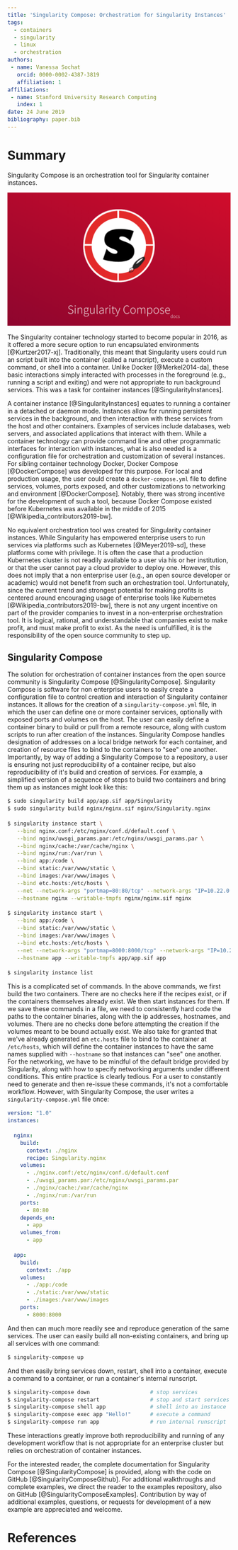```yaml
---
title: 'Singularity Compose: Orchestration for Singularity Instances'
tags:
  - containers
  - singularity
  - linux
  - orchestration
authors:
 - name: Vanessa Sochat
   orcid: 0000-0002-4387-3819
   affiliation: 1
affiliations:
 - name: Stanford University Research Computing
   index: 1
date: 24 June 2019
bibliography: paper.bib
---
```


# Summary

Singularity Compose is an orchestration tool for Singularity container instances.

![Singularity Compose](singularity-compose.png)

The Singularity container technology started to become popular in 2016,
as it offered a more secure option to run encapsulated environments [@Kurtzer2017-xj].
Traditionally, this meant that Singularity users could run an script built into the container
(called a runscript), execute a custom command, or shell into a container. 
Unlike Docker [@Merkel2014-da], these basic interactions simply interacted with processes in the 
foreground (e.g., running a script and exiting) and were not appropriate to run 
background services. This was a task for container instances [@SingularityInstances].

A container instance [@SingularityInstances] equates to running a container in a detached or
daemon mode. Instances allow for running persistent services in the background,
and then interaction with these services from the host and other containers.
Examples of services include databases, web servers, and associated applications
that interact with them. While a container technology can provide command line
and other programmatic interfaces for interaction with instances, what is also needed
is a configuration file for orchestration and customization of several instances.
For sibling container technology Docker, Docker Compose [@DockerCompose] was developed 
for this purpose. For local and production usage, the user could create a `docker-compose.yml` 
file to define services, volumes, ports exposed, and other customizations to networking and environment
[@DockerCompose]. Notably, there was strong incentive for the development of such a tool,
because Docker Compose existed before Kubernetes was available in the middle of 2015 [@Wikipedia_contributors2019-bw].

No equivalent orchestration tool was created for Singularity container
instances. While Singularity has empowered enterprise users to run 
services via platforms such as Kubernetes [@Meyer2019-sd], these platforms come
with privilege. It is often the case that a production Kubernetes cluster is not 
readily available to a user via his or her institution, or that the user 
cannot pay a cloud provider to deploy one. However, this does not imply that
a non enterprise user (e.g., an open source developer
or academic) would not benefit from such an orchestration tool. Unfortunately,
since the current trend and strongest potential for making profits is centered
around encouraging usage of enterprise tools like Kubernetes [@Wikipedia_contributors2019-bw],
there is not any urgent incentive on part of the provider companies to 
invest in a non-enterprise orchestration tool. It is logical, rational, and
understandable that companies exist to make profit, and must make profit
to exist. As the need is unfulfilled, it is the responsibility of the open source community to step up.


## Singularity Compose

The solution for orchestration of container instances from the open source
community is Singularity Compose [@SingularityCompose]. Singularity Compose 
is software for non enterprise users to easily create a configuration file to 
control creation and interaction of Singularity container instances.
It allows for the creation of a `singularity-compose.yml` file, in which
the user can define one or more container services, optionally with exposed ports
and volumes on the host. The user can easily define a container binary
to build or pull from a remote resource, along with custom scripts to
run after creation of the instances. Singularity Compose handles designation
of addresses on a local bridge network for each container, and creation of
resource files to bind to the containers to "see" one another. 
Importantly, by way of adding a Singularity Compose to a repository,
a user is ensuring not just reproducibility of a container recipe, but also
reproducibility of it's build and creation of services. For example, a simplified
version of a sequence of steps to build two containers and bring them up
as instances might look like this:

```bash
$ sudo singularity build app/app.sif app/Singularity
$ sudo singularity build nginx/nginx.sif nginx/Singularity.nginx

$ singularity instance start \
   --bind nginx.conf:/etc/nginx/conf.d/default.conf \
   --bind nginx/uwsgi_params.par:/etc/nginx/uwsgi_params.par \
   --bind nginx/cache:/var/cache/nginx \
   --bind nginx/run:/var/run \
   --bind app:/code \
   --bind static:/var/www/static \
   --bind images:/var/www/images \
   --bind etc.hosts:/etc/hosts \
   --net --network-args "portmap=80:80/tcp" --network-args "IP=10.22.0.2" \
   --hostname nginx --writable-tmpfs nginx/nginx.sif nginx

$ singularity instance start \
   --bind app:/code \
   --bind static:/var/www/static \
   --bind images:/var/www/images \
   --bind etc.hosts:/etc/hosts \
   --net --network-args "portmap=8000:8000/tcp" --network-args "IP=10.22.0.3" \
   --hostname app --writable-tmpfs app/app.sif app

$ singularity instance list
```

This is a complicated set of commands. In the above commands, we
first build the two containers. There are no checks here if the recipes
exist, or if the containers themselves already exist.
We then start instances for them. If we save these commands in a file,
we need to consistently hard code the paths to the container binaries,
along with the ip addresses, hostnames, and volumes. There are no checks
done before attempting the creation if the volumes meant to be bound
actually exist. We also take for granted that we've already generated an 
`etc.hosts` file to bind to the container at `/etc/hosts`, which will
define the container instances to have the same names supplied with `--hostname`
so that instances can "see" one another. For the networking, we have
to be mindful of the default bridge provided by Singularity, along with how
to specify networking arguments under different conditions. This entire practice
is clearly tedious. For a user to constantly need to generate and then
re-issue these commands, it's not a comfortable workflow. However, 
with Singularity Compose, the user writes a `singularity-compose.yml`
file once:

```yaml
version: "1.0"
instances:

  nginx:
    build:
      context: ./nginx
      recipe: Singularity.nginx
    volumes:
      - ./nginx.conf:/etc/nginx/conf.d/default.conf
      - ./uwsgi_params.par:/etc/nginx/uwsgi_params.par
      - ./nginx/cache:/var/cache/nginx
      - ./nginx/run:/var/run
    ports:
      - 80:80
    depends_on:
      - app
    volumes_from:
      - app

  app:
    build:
      context: ./app
    volumes:
      - ./app:/code
      - ./static:/var/www/static
      - ./images:/var/www/images
    ports:
      - 8000:8000
```

And then can much more readily see and reproduce generation of the same services.
The user can easily build all non-existing containers, and bring up all services
with one command:

```bash
$ singularity-compose up
```

And then easily bring services down, restart, shell into a container, execute
a command to a container, or run a container's internal runscript.

```bash
$ singularity-compose down                   # stop services
$ singularity-compose restart                # stop and start services
$ singularity-compose shell app              # shell into an instance
$ singularity-compose exec app "Hello!"      # execute a command
$ singularity-compose run app                # run internal runscript
```

These interactions greatly improve both reproducibility and running of
any development workflow that is not appropriate for an enterprise cluster but
relies on orchestration of container instances.

For the interested reader, the complete documentation for Singularity Compose [@SingularityCompose]
is provided, along with the code on GitHub [@SingularityComposeGithub]. For 
additional walkthroughs and complete examples, we direct the reader to the examples 
repository, also on GitHub [@SingularityComposeExamples]. Contribution by way
of additional examples, questions, or requests for development of a new example
are appreciated and welcome.


# References
